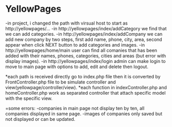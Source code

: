 # YellowPages
-in project, i changed the path with virsual host to start as http://yellowpages/...
-in http://yellowpages/index/addCategory we find that we can add categories.
-in http://yellowpages/index/addCompany we can add new company by two steps, first add name, phone, city, area, second appear when click NEXT button to add categories and images.
-in http://yellowpages/home/main user can find all comanies that has been added with their names, phones, categories, cities and areas (but error with display images).
-in http://yellowpages/index/login admin can make login to move to main page with options to add, edit and delete then logout.

*each path is received directly go to index.php file then it is converted by FrontController.php file to be simulate controller and view(yellowpage/controller/view).
*each function in indexController.php and homeController.php work as separated controller that attach specific model with the specific view.

=some errors:
-companies in main page not display ten by ten, all companies displayed in same page.
-images of companies only saved but not displayed or can be updated.
